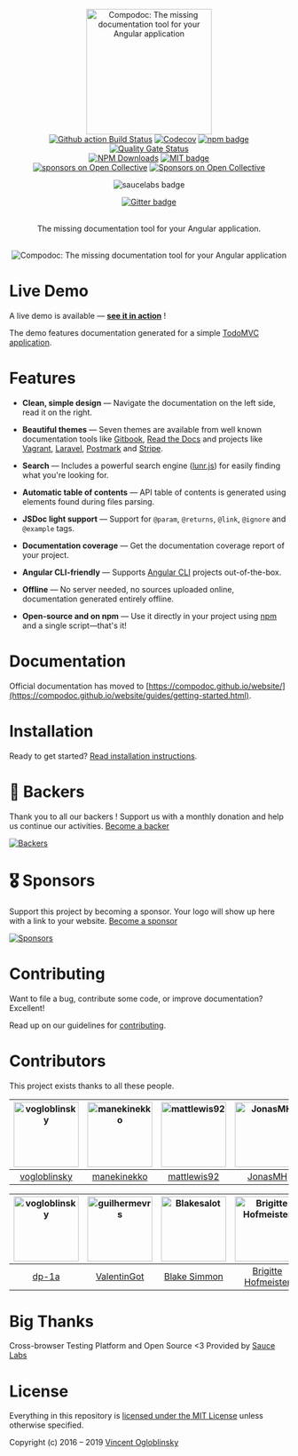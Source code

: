 <p align="center">
  <img src="https://avatars3.githubusercontent.com/u/23202313" alt="Compodoc: The missing documentation tool for your Angular application" width="226">
  <br/>
  <a href="https://github.com/compodoc/compodoc/actions"><img src="https://github.com/compodoc/compodoc/workflows/CI/badge.svg" alt="Github action Build Status"/></a>
  <a href="https://codecov.io/gh/compodoc/compodoc"><img src="https://codecov.io/gh/compodoc/compodoc/branch/develop/graph/badge.svg" alt="Codecov"/></a>
  <a href="https://www.npmjs.com/package/@compodoc/compodoc"><img src="https://badge.fury.io/js/%40compodoc%2Fcompodoc.svg" alt="npm badge"/></a>
  <a href="https://sonarcloud.io/dashboard?id=compodoc_compodoc"><img src="https://sonarcloud.io/api/project_badges/measure?project=compodoc_compodoc&metric=alert_status" alt="Quality Gate Status"/></a>
  <br/>
  <a href="https://npmcharts.com/compare/@compodoc/compodoc?minimal=true"><img src="https://img.shields.io/npm/dm/@compodoc/compodoc.svg?style=flat" alt="NPM Downloads"/></a>
  <a href="https://opensource.org/licenses/MIT"><img src="http://img.shields.io/badge/license-MIT-brightgreen.svg" alt="MIT badge"/></a>
  <br/>
  <a href="#backers"><img src="https://opencollective.com/compodoc/backers/badge.svg" alt="sponsors on Open Collective" /></a> <a href="#sponsors"><img src="https://opencollective.com/compodoc/sponsors/badge.svg" alt="Sponsors on Open Collective" /></a>
</p>
<p align="center">
    <img src="https://saucelabs.com/browser-matrix/compodoc.svg" alt="saucelabs badge"/>
</p>
<p align="center">
    <a href="https://gitter.im/compodoc/compodoc" target="_blank"><img src="https://badges.gitter.im/Join%20Chat.svg" alt="Gitter badge"/></a><br><br>
</p>

<p align="center">The missing documentation tool for your Angular application.<br><br></p>

<p align="center">
  <img src="https://raw.githubusercontent.com/compodoc/compodoc/master/screenshots/main-view.gif" alt="Compodoc: The missing documentation tool for your Angular application"/>
</p>

# Live Demo

A live demo is available — **[see it in action][demo]** !

The demo features documentation generated for a simple [TodoMVC application].

[demo]: https://compodoc.github.io/compodoc-demo-todomvc-angular/
[todomvc application]: https://github.com/compodoc/compodoc-demo-todomvc-angular

# Features

-   **Clean, simple design** — Navigate the documentation on the left side, read it on the right.

-   **Beautiful themes** — Seven themes are available from well known documentation tools like [Gitbook], [Read the Docs] and projects like [Vagrant], [Laravel], [Postmark] and [Stripe].

-   **Search** — Includes a powerful search engine ([lunr.js]) for easily finding what you're looking for.

-   **Automatic table of contents** — API table of contents is generated using elements found during files parsing.

-   **JSDoc light support** — Support for `@param`, `@returns`, `@link`, `@ignore` and `@example` tags.

-   **Documentation coverage** — Get the documentation coverage report of your project.

-   **Angular CLI-friendly** — Supports [Angular CLI] projects out-of-the-box.

-   **Offline** — No server needed, no sources uploaded online, documentation generated entirely offline.

-   **Open-source and on npm** — Use it directly in your project using [npm] and a single script—that's it!

[gitbook]: https://www.gitbook.com
[read the docs]: https://readthedocs.org/
[vagrant]: https://www.vagrantup.com/docs/
[laravel]: https://laravel.com/docs/5.3
[postmark]: https://developer.postmarkapp.com/
[stripe]: https://stripe.com/docs/api
[lunr.js]: https://lunrjs.com/
[angular cli]: https://cli.angular.io/
[npm]: https://www.npmjs.com/

# Documentation

Official documentation has moved to [https://compodoc.github.io/website/](https://compodoc.github.io/website/guides/getting-started.html).

# Installation

Ready to get started? [Read installation instructions](https://compodoc.github.io/website/guides/installation.html).

# 🏅 Backers

Thank you to all our backers ! Support us with a monthly donation and help us continue our activities. [Become a backer][support-url]

[![Backers][backers-image]][support-url]

# 🎖 Sponsors

Support this project by becoming a sponsor. Your logo will show up here with a link to your website. [Become a sponsor][support-url]

[![Sponsors][sponsors-image]][support-url]

# Contributing

Want to file a bug, contribute some code, or improve documentation? Excellent!

Read up on our guidelines for [contributing](https://github.com/compodoc/compodoc/blob/master/CONTRIBUTING.md).

# Contributors

This project exists thanks to all these people.

| [<img alt="vogloblinsky" src="https://avatars3.githubusercontent.com/u/2841805?v=4&s=117" width="117"/>](https://github.com/vogloblinsky) | [<img alt="manekinekko" src="https://avatars3.githubusercontent.com/u/1699357?v=4&s=117" width="117"/>](https://github.com/manekinekko) | [<img alt="mattlewis92" src="https://avatars1.githubusercontent.com/u/6425649?v=4&s=117" width="117"/>](https://github.com/mattlewis92) | [<img alt="JonasMH" src="https://avatars0.githubusercontent.com/u/1939229?v=4&s=117" width="117"/>](https://github.com/JonasMH) | [<img alt="rprotsyk" src="https://avatars0.githubusercontent.com/u/104502?v=4&s=117" width="117"/>](https://github.com/rprotsyk) | [<img alt="daniele-zurico" src="https://avatars0.githubusercontent.com/u/3193095?v=4&s=117" width="117"/>](https://github.com/daniele-zurico) | [<img alt="profimedica" src="https://avatars0.githubusercontent.com/u/2903499?v=4&s=117" width="117"/>](https://github.com/profimedica) |
| :---------------------------------------------------------------------------------------------------------------------------------------: | :-------------------------------------------------------------------------------------------------------------------------------------: | :-------------------------------------------------------------------------------------------------------------------------------------: | :-----------------------------------------------------------------------------------------------------------------------------: | :------------------------------------------------------------------------------------------------------------------------------: | :-------------------------------------------------------------------------------------------------------------------------------------------: | :-------------------------------------------------------------------------------------------------------------------------------------: |
|                                              [vogloblinsky](https://github.com/vogloblinsky)                                              |                                              [manekinekko](https://github.com/manekinekko)                                              |                                              [mattlewis92](https://github.com/mattlewis92)                                              |                                              [JonasMH](https://github.com/JonasMH)                                              |                                             [rprotsyk](https://github.com/rprotsyk)                                              |                                              [daniele-zurico](https://github.com/daniele-zurico)                                              |                                              [profimedica](https://github.com/profimedica)                                              |

| [<img alt="vogloblinsky" src="https://avatars3.githubusercontent.com/u/32763448?v=4&s=117" width="117"/>](https://github.com/dp-1a) | [<img alt="guilhermevrs" src="https://avatars0.githubusercontent.com/u/14924373?v=4&s=117" width="117"/>](https://github.com/ValentinGot) | [<img alt="Blakesalot" src="https://avatars1.githubusercontent.com/u/10159693?s=460&v=4" width="117"/>](https://github.com/Blakesalot) | [<img alt="Brigitte Hofmeister" src="https://avatars1.githubusercontent.com/u/16089658?s=460&v=4" width="117"/>](https://github.com/bhofmei) | [<img alt="lichangfeng" src="https://avatars2.githubusercontent.com/u/8101989?s=460&v=4" width="117"/>](https://github.com/lichangfeng) | [<img alt="guilhermevrs" src="https://avatars0.githubusercontent.com/u/1570567?v=4&s=117" width="117"/>](https://github.com/guilhermevrs) |
| :---------------------------------------------------------------------------------------------------------------------------------: | :---------------------------------------------------------------------------------------------------------------------------------------: | :------------------------------------------------------------------------------------------------------------------------------------: | :------------------------------------------------------------------------------------------------------------------------------------------: | :-------------------------------------------------------------------------------------------------------------------------------------: | ----------------------------------------------------------------------------------------------------------------------------------------- |
|                                                  [dp-1a](https://github.com/dp-1a)                                                  |                                               [ValentinGot](https://github.com/ValentinGot)                                               |                                             [Blake Simmon](https://github.com/Blakesalot)                                              |                                              [Brigitte Hofmeister](https://github.com/bhofmei)                                               |                                              [lichangfeng](https://github.com/lichangfeng)                                              | [guilhermevrs](https://github.com/guilhermevrs)                                                                                           |

# Big Thanks

Cross-browser Testing Platform and Open Source <3 Provided by [Sauce Labs][homepage]

[homepage]: https://saucelabs.com

# License

Everything in this repository is [licensed under the MIT License][license] unless otherwise specified.

Copyright (c) 2016 – 2019 [Vincent Ogloblinsky]

[license]: https://github.com/compodoc/compodoc/blob/master/LICENSE
[vincent ogloblinsky]: https://www.vincentogloblinsky.com
[support-url]: https://opencollective.com/compodoc#support
[backers-image]: https://opencollective.com/compodoc/backers.svg
[sponsors-image]: https://opencollective.com/compodoc/sponsor.svg
[github-action-badge]: https://github.com/compodoc/compodoc/workflows/CI/badge.svg
